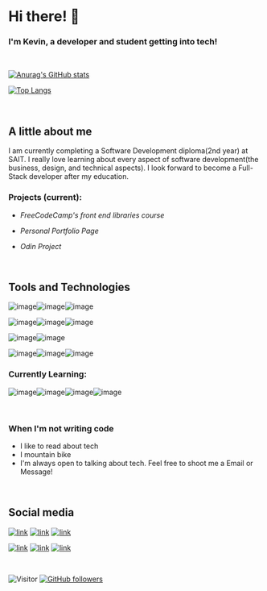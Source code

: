 #  Hi there! 👋

### I'm Kevin, a developer and student getting into tech!

<br>

[![Anurag's GitHub stats](https://github-readme-stats.vercel.app/api?username=Pwumpkin)](https://github.com/anuraghazra/github-readme-stats)

[![Top Langs](https://github-readme-stats.vercel.app/api/top-langs/?username=Pwumpkin)](https://github.com/anuraghazra/github-readme-stats)

<br>

## A little about me
I am currently completing a Software Development diploma(2nd year) at SAIT. I really love learning about every aspect of software development(the business, design, and technical aspects). I look forward to become a Full-Stack developer after my education.

### Projects (current):

* *FreeCodeCamp's front end libraries course*

* *Personal Portfolio Page*

* *Odin Project*

<br>

## Tools and Technologies
![image](https://img.shields.io/badge/Eclipse-2C2255?style=for-the-badge&logo=eclipse&logoColor=white)![image](https://img.shields.io/badge/Visual_Studio-5C2D91?style=for-the-badge&logo=visual%20studio&logoColor=white)![image](https://img.shields.io/badge/Adobe%20XD-470137?style=for-the-badge&logo=Adobe%20XD&logoColor=#FF61F6)

![image](https://img.shields.io/badge/CSS3-1572B6?style=for-the-badge&logo=css3&logoColor=white)![image](https://img.shields.io/badge/JavaScript-323330?style=for-the-badge&logo=javascript&logoColor=F7DF1E)![image](https://img.shields.io/badge/HTML5-E34F26?style=for-the-badge&logo=html5&logoColor=white)

![image](https://img.shields.io/badge/Java-ED8B00?style=for-the-badge&logo=java&logoColor=white)![image](https://img.shields.io/badge/.NET-512BD4?style=for-the-badge&logo=dotnet&logoColor=white)

![image](https://img.shields.io/badge/PostgreSQL-316192?style=for-the-badge&logo=postgresql&logoColor=white)![image](https://img.shields.io/badge/MariaDB-003545?style=for-the-badge&logo=mariadb&logoColor=white)![image](https://img.shields.io/badge/PLSQL-F80000?style=for-the-badge&logo=oracle&logoColor=black)

### Currently Learning:

 ![image](https://img.shields.io/badge/C%23-239120?style=for-the-badge&logo=c-sharp&logoColor=white)![image](https://img.shields.io/badge/Go-00ADD8?style=for-the-badge&logo=go&logoColor=white)![image](https://img.shields.io/badge/Node.js-339933?style=for-the-badge&logo=nodedotjs&logoColor=white)![image](https://img.shields.io/badge/MongoDB-4EA94B?style=for-the-badge&logo=mongodb&logoColor=white)

<br>

### When I'm not writing code

 * I like to read about tech
 * I mountain bike
 * I'm always open to talking about tech. Feel free to shoot me a Email or Message!

<br>

## Social media

[![link](	https://img.shields.io/badge/LinkedIn-0077B5?style=for-the-badge&logo=linkedin&logoColor=white)](https://www.linkedin.com/in/kevin-bai-a82371212/)
[![link](https://img.shields.io/badge/Gmail-D14836?style=for-the-badge&logo=gmail&logoColor=white)](kevynkbai@gmail.com)
[![link](https://img.shields.io/badge/Reddit-FF4500?style=for-the-badge&logo=reddit&logoColor=white)]()


 [![link](https://img.shields.io/badge/Codepen-000000?style=for-the-badge&logo=codepen&logoColor=white)](https://codepen.io/pwumpkin)
 [![link](https://img.shields.io/badge/-Hackerrank-2EC866?style=for-the-badge&logo=HackerRank&logoColor=white)](https://www.hackerrank.com/pwumpkin)
[![link](	https://img.shields.io/badge/Codewars-B1361E?style=for-the-badge&logo=Codewars&logoColor=white)](https://www.codewars.com/users/Pwumpkin)


<!-- ![](https://img.shields.io/badge/-LeetCode-FFA116?style=for-the-badge&logo=LeetCode&logoColor=black)  -->

<br>

 ![Visitor](https://visitor-badge.laobi.icu/badge?page_id=pwumpkin.pwumpkin)     [![GitHub followers](https://img.shields.io/github/followers/pwumpkin.svg?style=social&label=Follow)](https://github.com/pwumpkin?tab=followers)

